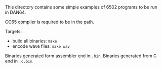 This directory contains some simple examples of 6502 programs
to be run in DAN64.

CC65 compiler is required to be in the path.

Targets:

 - build all binaries: `make`
 - encode wave files: `make wav`

Binaries generated form assembler end in `.bin`.
Binaries generated from C end in `.c.bin`.

